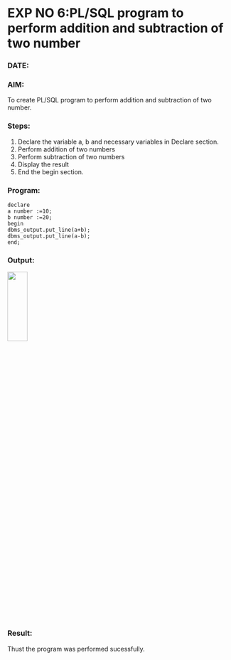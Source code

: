 # EXP NO 6:PL/SQL program to perform addition and subtraction of two number 
### DATE: 
### AIM: 
To create PL/SQL program to perform addition and subtraction of two number.

### Steps:
1. Declare the variable a, b and necessary variables in Declare section.
2. Perform addition of two numbers
3. Perform subtraction of two numbers 
4. Display the result 
5. End the begin section.

### Program:
```
declare
a number :=10;
b number :=20;
begin
dbms_output.put_line(a+b);
dbms_output.put_line(a-b);
end;
```

### Output:
<img height=20% width=30% src="https://github.com/Lakshmipriya2005/DBMS/assets/115525361/ca244df1-b136-4b51-abb1-e99402105b6b">

### Result:
Thust the program was performed sucessfully.
